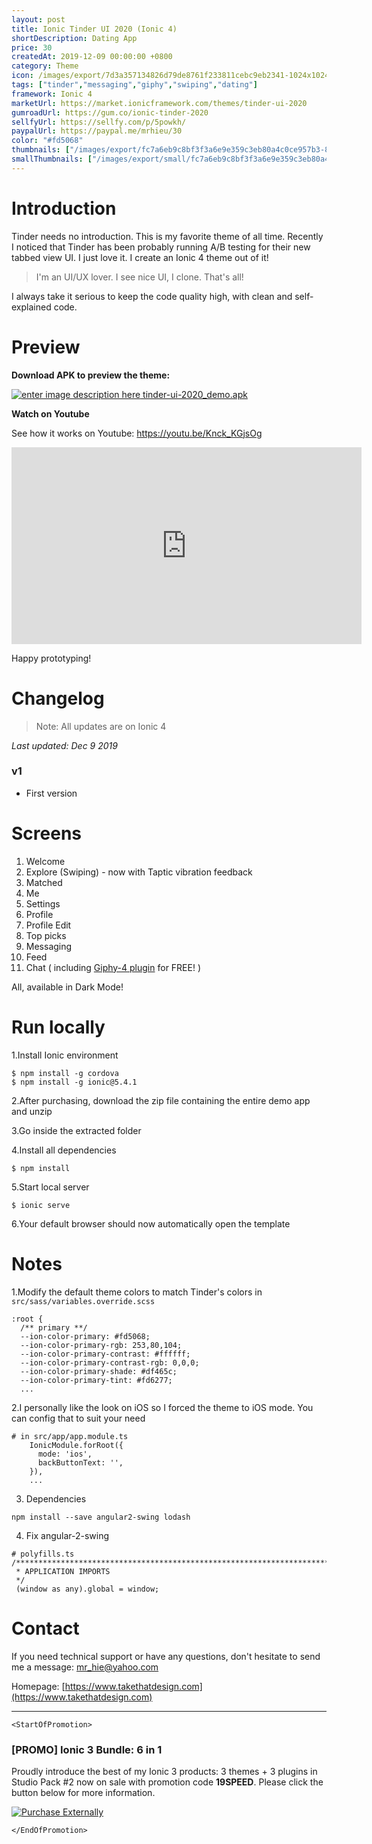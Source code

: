 ```yaml
---
layout: post
title: Ionic Tinder UI 2020 (Ionic 4)
shortDescription: Dating App 
price: 30
createdAt: 2019-12-09 00:00:00 +0800
category: Theme
icon: /images/export/7d3a357134826d79de8761f233811cebc9eb2341-1024x1024.jpg
tags: ["tinder","messaging","giphy","swiping","dating"]
framework: Ionic 4
marketUrl: https://market.ionicframework.com/themes/tinder-ui-2020
gumroadUrl: https://gum.co/ionic-tinder-2020
sellfyUrl: https://sellfy.com/p/5powkh/
paypalUrl: https://paypal.me/mrhieu/30
color: "#fd5068"
thumbnails: ["/images/export/fc7a6eb9c8bf3f3a6e9e359c3eb80a4c0ce957b3-828x1792.jpg","/images/export/4467788267f1391cafb0f5f753ee96297bd9a076-828x1792.jpg","/images/export/0ac4e46fdb2b4913714f7732e086f47b2211e7d2-828x1792.jpg","/images/export/ce52764618a13123b17df0a29527a846ddae9bf2-828x1792.jpg","/images/export/9b1ddee18e24c77c1e0e2785c1d6e56440d0821f-828x1792.jpg","/images/export/a579cfbac805443af58ef968e5ce678c4cae5a7d-828x1792.jpg","/images/export/932a4a3dd9663cc6089def67fc4fcd45e6f39378-828x1792.jpg","/images/export/af60f7e20ca058aae049d95fda1dd9d12455384f-828x1792.jpg","/images/export/e201ea44c9d683cffad345f773dbda72b9a38276-828x1792.jpg","/images/export/6f32dea4054bc27b5e1588ae271f7edc4a984143-828x1792.jpg"]
smallThumbnails: ["/images/export/small/fc7a6eb9c8bf3f3a6e9e359c3eb80a4c0ce957b3-828x1792.jpg","/images/export/small/4467788267f1391cafb0f5f753ee96297bd9a076-828x1792.jpg","/images/export/small/0ac4e46fdb2b4913714f7732e086f47b2211e7d2-828x1792.jpg"]
---
```


# Introduction

Tinder needs no introduction. This is my favorite theme of all time. Recently I noticed that Tinder has been probably running A/B testing for their new tabbed view UI. I just love it. I create an Ionic 4 theme out of it!

> I'm an UI/UX lover. I see nice UI, I clone. That's all!

I always take it serious to keep the code quality high, with clean and self-explained code.

# Preview



**Download APK to preview the theme:** 

[![enter image description here](https://lh3.googleusercontent.com/MIkXV-iIhrxPG5tZn8QTglczrISwLwebr8QmCKcJFN6NL0eNLf5GqWltrefAZwzAwh2r4RPk=w96-h96-e365)
tinder-ui-2020_demo.apk](http://bit.ly/2RDyGtR)


**Watch on Youtube**

See how it works on Youtube: https://youtu.be/Knck_KGjsOg

<iframe width="560" height="315" src="https://www.youtube.com/embed/Knck_KGjsOg" frameborder="0" allow="accelerometer; autoplay; encrypted-media; gyroscope; picture-in-picture" allowfullscreen></iframe>


Happy prototyping!


# Changelog

> Note: All updates are on Ionic 4

*Last updated: Dec 9 2019*

### v1
* First version


# Screens

1. Welcome
2. Explore (Swiping) - now with Taptic vibration feedback
3. Matched
4. Me
5. Settings
6. Profile
7. Profile Edit
8. Top picks
9. Messaging
10. Feed 
11. Chat ( including [Giphy-4 plugin](https://market.ionicframework.com/plugins/giphy-4) for FREE! )

All, available in Dark Mode!

# Run locally
1.Install Ionic environment

```
$ npm install -g cordova
$ npm install -g ionic@5.4.1
```

2.After purchasing, download the zip file containing the entire demo app and unzip

3.Go inside the extracted folder

4.Install all dependencies

```
$ npm install
```

5.Start local server
```
$ ionic serve
```

6.Your default browser should now automatically open the template


# Notes

1.Modify the default theme colors to match Tinder's colors in `src/sass/variables.override.scss`

```
:root {
  /** primary **/
  --ion-color-primary: #fd5068;
  --ion-color-primary-rgb: 253,80,104;
  --ion-color-primary-contrast: #ffffff;
  --ion-color-primary-contrast-rgb: 0,0,0;
  --ion-color-primary-shade: #df465c;
  --ion-color-primary-tint: #fd6277;
  ...
```

2.I personally like the look on iOS so I forced the theme to iOS mode. You can config that to suit your need

```
# in src/app/app.module.ts
    IonicModule.forRoot({
      mode: 'ios',
      backButtonText: '',
    }),
    ...
```

3. Dependencies

```
npm install --save angular2-swing lodash
```

4. Fix angular-2-swing

```
# polyfills.ts
/***************************************************************************************************
 * APPLICATION IMPORTS
 */
 (window as any).global = window;
```

# Contact
If you need technical support or have any questions, don't hesitate to send me a message: [mr_hie@yahoo.com](mailto:mr_hie@yahoo.com)

Homepage: [https://www.takethatdesign.com](https://www.takethatdesign.com)


------------------

`<StartOfPromotion>`
### [PROMO] Ionic 3 Bundle: 6 in 1
Proudly introduce the best of my Ionic 3 products: 3 themes + 3 plugins in Studio Pack #2  now on sale with promotion code **19SPEED**. Please click the button below for more information.

[![Purchase Externally](http://bit.ly/2E4p4z3)](https://gum.co/ionic3-ui-bundle)

`</EndOfPromotion>`